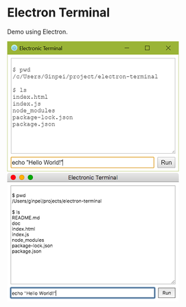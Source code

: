 # Electron Terminal

Demo using Electron.

![Working well on Windows](./doc/screenshot-win.png)
![Working well on Mac](./doc/screenshot-mac.png)
